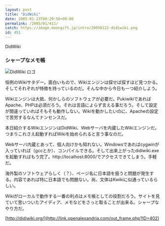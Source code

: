 ```yaml
---
layout: post
title: "DidWiki"
date: 2005-01-23T00:29:56+09:00
permalink: /2005/01/411/
catch: https://image.moongift.jp/intro/20050122-didiwiki.png
id: 451
---
```

DidWiki  
<!--more-->

### シャープなメモ帳
  

![DidWiki ロゴ](https://image.moongift.jp/intro/20050122-didiwiki.png "DidWiki ロゴ")

  

恒例のWikiサタデー。面白いもので、Wikiエンジンは探せば探すほど見つかる。そしてそれぞれが特徴を持っているのだ。そんな中から今日も一つ紹介しよう。

  

Wikiエンジンは大抵、何かしらのソフトウェアが必要だ。PukiwikiであればApache、PHPは必須だろう。それは言語によらず言える事だろう。そして設定が間違っていればそもそも動作しない。Wikiを動かしたいのに、Apacheの設定で苦労するなんてナンセンスだ。

  

本日紹介するWikiエンジンはDidWiki、Webサーバを内蔵したWikiエンジンだ。つまりこれさえ起動すればWikiを始められると言う事なのだ。

  

Webサーバ内蔵とあって、個人向けかも知れない。Windowsであればcygwinが入っていれば（gccとか）、コンパイルできる。そして出来上がったdidiwiki.exeを起動すればもう完了。http://localhost:8000/でアクセスできてしまう。手軽だ。

  

海外製のソフトウェアらしく（？）、ページ名に日本語を扱うと問題が発生する。内容であれば特に日本語でも問題ない。尚、文体はKwikiに似通っているらしい。

  

Wikiがローカルで動作する一番の利点はメモ帳としての役割だろう。サイトを見ていて思いついたアイディア、メモなどをさっと取ることが出来る。シャープなやり方だ。

  

[http://didiwiki.org/](http://link.openalexandria.com/out_frame.php?ID=402)

